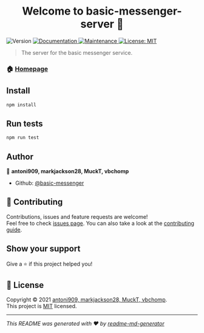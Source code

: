 <h1 align="center">Welcome to basic-messenger-server 👋</h1>
<p>
  <img alt="Version" src="https://img.shields.io/badge/version-1.0.0-blue.svg?cacheSeconds=2592000" />
  <a href="https://github.com/basic-messenger/basic-messenger-server#readme" target="_blank">
    <img alt="Documentation" src="https://img.shields.io/badge/documentation-yes-brightgreen.svg" />
  </a>
  <a href="https://github.com/basic-messenger/basic-messenger-server/graphs/commit-activity" target="_blank">
    <img alt="Maintenance" src="https://img.shields.io/badge/Maintained%3F-yes-green.svg" />
  </a>
  <a href="https://github.com/basic-messenger/basic-messenger-server/blob/master/LICENSE" target="_blank">
    <img alt="License: MIT" src="https://img.shields.io/github/license/basic-messenger/basic-messenger-server" />
  </a>
</p>

> The server for the basic messenger service.

### 🏠 [Homepage](https://github.com/basic-messenger/basic-messenger-server#readme)

## Install

```sh
npm install
```

## Run tests

```sh
npm run test
```

## Author

👤 **antoni909, markjackson28, MuckT, vbchomp**

* Github: [@basic-messenger](https://github.com/basic-messenger)

## 🤝 Contributing

Contributions, issues and feature requests are welcome!<br />Feel free to check [issues page](https://github.com/basic-messenger/basic-messenger-server/issues). You can also take a look at the [contributing guide](https://github.com/basic-messenger/basic-messenger-server/blob/master/CONTRIBUTING.md).

## Show your support

Give a ⭐️ if this project helped you!

## 📝 License

Copyright © 2021 [antoni909, markjackson28, MuckT, vbchomp](https://github.com/basic-messenger).<br />
This project is [MIT](https://github.com/basic-messenger/basic-messenger-server/blob/master/LICENSE) licensed.

***
_This README was generated with ❤️ by [readme-md-generator](https://github.com/kefranabg/readme-md-generator)_
